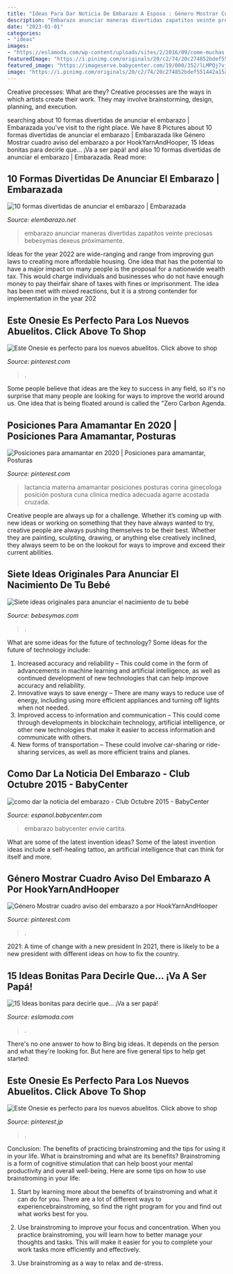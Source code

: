 ```yaml
---
title: "Ideas Para Dar Noticia De Embarazo A Esposo : Género Mostrar Cuadro Aviso Del Embarazo A Por Hookyarnandhooper"
description: "Embarazo anunciar maneras divertidas zapatitos veinte preciosas bebesymas dexeus próximamente"
date: "2023-01-01"
categories:
- "ideas"
images:
- "https://eslamoda.com/wp-content/uploads/sites/2/2016/09/come-muchas.jpg"
featuredImage: "https://i.pinimg.com/originals/20/c2/74/20c274852bdef551442a15a0bcf50bac.jpg"
featured_image: "https://imageserve.babycenter.com/19/000/352/lLMPQj7vjkeoyccDVlxe9SAkMP81elnB_med.jpg"
image: "https://i.pinimg.com/originals/20/c2/74/20c274852bdef551442a15a0bcf50bac.jpg"
---
```



Creative processes: What are they?
Creative processes are the ways in which artists create their work. They may involve brainstorming, design, planning, and execution.

	

		
searching about 10 formas divertidas de anunciar el embarazo | Embarazada you've visit to the right place. We have 8 Pictures about 10 formas divertidas de anunciar el embarazo | Embarazada like Género Mostrar cuadro aviso del embarazo a por HookYarnAndHooper, 15 Ideas bonitas para decirle que… ¡Va a ser papá! and also 10 formas divertidas de anunciar el embarazo | Embarazada. Read more:
		
    
## 10 Formas Divertidas De Anunciar El Embarazo | Embarazada

<img loading=lazy src="http://elembarazo.net/wp-content/uploads/2016/01/idea-original-anunciar-embarazo.jpg" onerror="this.onerror=null;this.src='https://tse3.mm.bing.net/th?id=OIP.8xwBFTbAieIro0QdvvAtxAHaFS&amp;pid=15.1';" alt="10 formas divertidas de anunciar el embarazo | Embarazada">

_Source: elembarazo.net_

>embarazo anunciar maneras divertidas zapatitos veinte preciosas bebesymas dexeus próximamente. 

	

Ideas for the year 2022 are wide-ranging and range from improving gun laws to creating more affordable housing. One idea that has the potential to have a major impact on many people is the proposal for a nationwide wealth tax. This would charge individuals and businesses who do not have enough money to pay theirfair share of taxes with fines or imprisonment. The idea has been met with mixed reactions, but it is a strong contender for implementation in the year 202
    
## Este Onesie Es Perfecto Para Los Nuevos Abuelitos. Click Above To Shop

<img loading=lazy src="https://i.pinimg.com/originals/40/0f/91/400f914dccab7235ffac922b28c5d0a1.jpg" onerror="this.onerror=null;this.src='https://tse1.mm.bing.net/th?id=OIP.hq_EpbBBjkD6K6gluXy4WgHaLT&amp;pid=15.1';" alt="Este Onesie es perfecto para los nuevos abuelitos. Click above to shop">

_Source: pinterest.com_

>. 

	

Some people believe that ideas are the key to success in any field, so it's no surprise that many people are looking for ways to improve the world around us. One idea that is being floated around is called the "Zero Carbon Agenda.

    
## Posiciones Para Amamantar En 2020 | Posiciones Para Amamantar, Posturas

<img loading=lazy src="https://i.pinimg.com/736x/a3/d6/78/a3d678c68319e19e01d7a408b1e218d4.jpg" onerror="this.onerror=null;this.src='https://tse1.mm.bing.net/th?id=OIP.3YLG9A4gmvsnD12mzmTM0wHaIT&amp;pid=15.1';" alt="Posiciones para amamantar en 2020 | Posiciones para amamantar, Posturas">

_Source: pinterest.com_

>lactancia materna amamantar posiciones posturas corina ginecologa posición postura cuna clinica medica adecuada agarre acostada cruzada. 

	

Creative people are always up for a challenge. Whether it’s coming up with new ideas or working on something that they have always wanted to try, creative people are always pushing themselves to be their best. Whether they are painting, sculpting, drawing, or anything else creatively inclined, they always seem to be on the lookout for ways to improve and exceed their current abilities.

    
## Siete Ideas Originales Para Anunciar El Nacimiento De Tu Bebé

<img loading=lazy src="https://i.blogs.es/1217e3/650_1000_min-k15-bya-001_a_pz/450_1000.jpg" onerror="this.onerror=null;this.src='https://tse4.mm.bing.net/th?id=OIP.qDICPccjk9gfgS2yrIi9uQHaE8&amp;pid=15.1';" alt="Siete ideas originales para anunciar el nacimiento de tu bebé">

_Source: bebesymas.com_

>. 

	

What are some ideas for the future of technology?
Some ideas for the future of technology include: 
1. Increased accuracy and reliability – This could come in the form of advancements in machine learning and artificial intelligence, as well as continued development of new technologies that can help improve accuracy and reliability. 
2. Innovative ways to save energy – There are many ways to reduce use of energy, including using more efficient appliances and turning off lights when not needed. 
3. Improved access to information and communication – This could come through developments in blockchain technology, artificial intelligence, or other new technologies that make it easier to access information and communicate with others. 
4. New forms of transportation – These could involve car-sharing or ride-sharing services, as well as more efficient trains and planes.

    
## Como Dar La Noticia Del Embarazo - Club Octubre 2015 - BabyCenter

<img loading=lazy src="https://imageserve.babycenter.com/19/000/352/lLMPQj7vjkeoyccDVlxe9SAkMP81elnB_med.jpg" onerror="this.onerror=null;this.src='https://tse1.mm.bing.net/th?id=OIP.a-7D6lIG_ayNtlzK3w6qmgAAAA&amp;pid=15.1';" alt="como dar la noticia del embarazo - Club Octubre 2015 - BabyCenter">

_Source: espanol.babycenter.com_

>embarazo babycenter envíe cartita. 

	

What are some of the latest invention ideas?
Some of the latest invention ideas include a self-healing tattoo, an artificial intelligence that can think for itself and more.

    
## Género Mostrar Cuadro Aviso Del Embarazo A Por HookYarnAndHooper

<img loading=lazy src="https://i.pinimg.com/originals/2f/50/10/2f501016bccaa91afd6dc660069b06f1.jpg" onerror="this.onerror=null;this.src='https://tse4.mm.bing.net/th?id=OIP.zjP3BeoN3GVaG50MCe0dcgHaHa&amp;pid=15.1';" alt="Género Mostrar cuadro aviso del embarazo a por HookYarnAndHooper">

_Source: pinterest.com_

>. 

	

2021: A time of change with a new president
In 2021, there is likely to be a new president with different ideas on how to fix the country.

    
## 15 Ideas Bonitas Para Decirle Que… ¡Va A Ser Papá!

<img loading=lazy src="https://eslamoda.com/wp-content/uploads/sites/2/2016/09/come-muchas.jpg" onerror="this.onerror=null;this.src='https://tse4.mm.bing.net/th?id=OIP.JTgvRj8POfI2-SS_0thlcgHaJ4&amp;pid=15.1';" alt="15 Ideas bonitas para decirle que… ¡Va a ser papá!">

_Source: eslamoda.com_

>. 

	

There's no one answer to how to Bing big ideas. It depends on the person and what they're looking for. But here are five general tips to help get started: 

    
## Este Onesie Es Perfecto Para Los Nuevos Abuelitos. Click Above To Shop

<img loading=lazy src="https://i.pinimg.com/originals/20/c2/74/20c274852bdef551442a15a0bcf50bac.jpg" onerror="this.onerror=null;this.src='https://tse1.mm.bing.net/th?id=OIP.QA-RTcyrcjX_rJIrKMXQoQHaLT&amp;pid=15.1';" alt="Este Onesie es perfecto para los nuevos abuelitos. Click above to shop">

_Source: pinterest.jp_

>. 

	

Conclusion: The benefits of practicing brainstroming and the tips for using it in your life.
What is brainstroming and what are its benefits? Brainstroming is a form of cognitive stimulation that can help boost your mental productivity and overall well-being. Here are some tips on how to use brainstroming in your life: 
1. Start by learning more about the benefits of brainstroming and what it can do for you. There are a lot of different ways to experiencebrainstroming, so find the right program for you and find out what works best for you. 

2. Use brainstroming to improve your focus and concentration. When you practice brainstroming, you will learn how to better manage your thoughts and tasks. This will make it easier for you to complete your work tasks more efficiently and effectively. 

3. Use brainstroming as a way to relax and de-stress.

